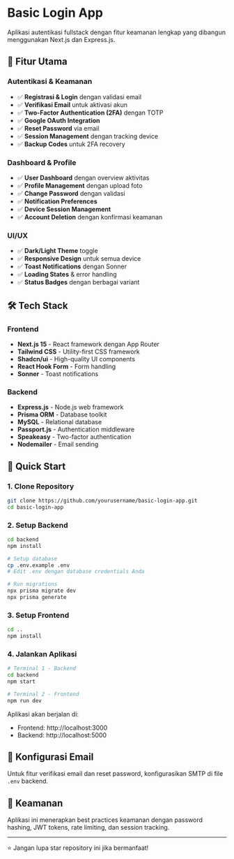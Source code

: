 # Basic Login App

Aplikasi autentikasi fullstack dengan fitur keamanan lengkap yang dibangun menggunakan Next.js dan Express.js.

## 🚀 Fitur Utama

### Autentikasi & Keamanan

- ✅ **Registrasi & Login** dengan validasi email
- ✅ **Verifikasi Email** untuk aktivasi akun
- ✅ **Two-Factor Authentication (2FA)** dengan TOTP
- ✅ **Google OAuth Integration**
- ✅ **Reset Password** via email
- ✅ **Session Management** dengan tracking device
- ✅ **Backup Codes** untuk 2FA recovery

### Dashboard & Profile

- ✅ **User Dashboard** dengan overview aktivitas
- ✅ **Profile Management** dengan upload foto
- ✅ **Change Password** dengan validasi
- ✅ **Notification Preferences**
- ✅ **Device Session Management**
- ✅ **Account Deletion** dengan konfirmasi keamanan

### UI/UX

- ✅ **Dark/Light Theme** toggle
- ✅ **Responsive Design** untuk semua device
- ✅ **Toast Notifications** dengan Sonner
- ✅ **Loading States** & error handling
- ✅ **Status Badges** dengan berbagai variant

## 🛠️ Tech Stack

### Frontend

- **Next.js 15** - React framework dengan App Router
- **Tailwind CSS** - Utility-first CSS framework
- **Shadcn/ui** - High-quality UI components
- **React Hook Form** - Form handling
- **Sonner** - Toast notifications

### Backend

- **Express.js** - Node.js web framework
- **Prisma ORM** - Database toolkit
- **MySQL** - Relational database
- **Passport.js** - Authentication middleware
- **Speakeasy** - Two-factor authentication
- **Nodemailer** - Email sending

## 🚀 Quick Start

### 1. Clone Repository

```bash
git clone https://github.com/yourusername/basic-login-app.git
cd basic-login-app
```

### 2. Setup Backend

```bash
cd backend
npm install

# Setup database
cp .env.example .env
# Edit .env dengan database credentials Anda

# Run migrations
npx prisma migrate dev
npx prisma generate
```

### 3. Setup Frontend

```bash
cd ..
npm install
```

### 4. Jalankan Aplikasi

```bash
# Terminal 1 - Backend
cd backend
npm start

# Terminal 2 - Frontend
npm run dev
```

Aplikasi akan berjalan di:

- Frontend: http://localhost:3000
- Backend: http://localhost:5000

## 📧 Konfigurasi Email

Untuk fitur verifikasi email dan reset password, konfigurasikan SMTP di file `.env` backend.

## 🔐 Keamanan

Aplikasi ini menerapkan best practices keamanan dengan password hashing, JWT tokens, rate limiting, dan session tracking.

---

⭐ Jangan lupa star repository ini jika bermanfaat!
